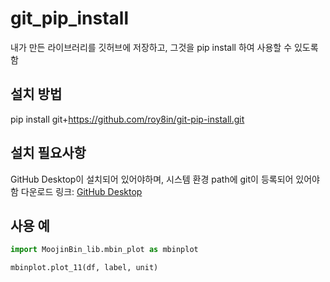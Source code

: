 # git_pip_install
내가 만든 라이브러리를 깃허브에 저장하고, 그것을 pip install 하여 사용할 수 있도록 함


## 설치 방법
pip install git+https://github.com/roy8in/git-pip-install.git

## 설치 필요사항
GitHub Desktop이 설치되어 있어야하며, 시스템 환경 path에 git이 등록되어 있어야함
다운로드 링크: [GitHub Desktop](https://desktop.github.com/)

## 사용 예
```python
import MoojinBin_lib.mbin_plot as mbinplot

mbinplot.plot_11(df, label, unit)
```

